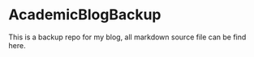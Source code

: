 # AcademicBlogBackup
 This is a backup repo for my blog, all markdown source file can be find here. 
